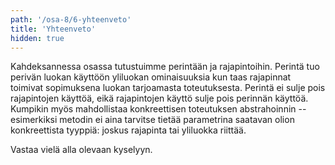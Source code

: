 ```yaml
---
path: '/osa-8/6-yhteenveto'
title: 'Yhteenveto'
hidden: true
---
```


Kahdeksannessa osassa tutustuimme perintään ja rajapintoihin. Perintä tuo perivän luokan käyttöön yliluokan ominaisuuksia kun taas rajapinnat toimivat sopimuksena luokan tarjoamasta toteutuksesta. Perintä ei sulje pois rajapintojen käyttöä, eikä rajapintojen käyttö sulje pois perinnän käyttöä. Kumpikin myös mahdollistaa konkreettisen toteutuksen abstrahoinnin -- esimerkiksi metodin ei aina tarvitse tietää parametrina saatavan olion konkreettista tyyppiä: joskus rajapinta tai yliluokka riittää.

Vastaa vielä alla olevaan kyselyyn.

<quiznator id="5c782a44017ffc13eddcf319"></quiznator>

